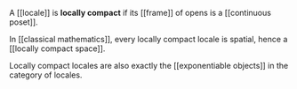 A [[locale]] is **locally compact** if its [[frame]] of opens is a [[continuous poset]].

In [[classical mathematics]], every locally compact locale is spatial, hence a [[locally compact space]].

Locally compact locales are also exactly the [[exponentiable objects]] in the category of locales.
